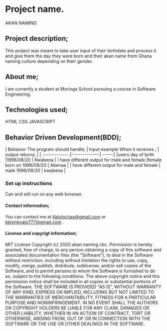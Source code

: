 # Project name.
 AKAN NAMING
## Project description; 
This project was meant to take user input  of their birthdate and process it and give them the day they were born and their akan name from Ghana naming culture depending on their gender.
## About me; 
I am currently a student at Moringa School pursuing a course in Software Engineering.
 ## Technologies used; 
 HTML
 CSS
 JAVASCRIPT
 ## Behavior Driven Development(BDD); 
 | Behavior
 The program should handle; | Input example 
 When it receives ; | output returns; |
| ------------- |:-------------:| -----:|
|users day of birth |1996/08/20 | Kwabena |
| have different output for male and female   |female born on 1996/08/20    |  Abenaa  |
| have different output for male and female  |  male 1996/08/20      |    kwabena |
 ### Set up instructions
 Can and will run on any web browser.
 #### Contact information; 
You can contact me at Kelvinchax@gmail.com or kelvinkyalo777@gmail.com .
 #### License and copyrigt information; 
 MIT License
Copyright (c) 2020 akan naming cbc.
Permission is hereby granted, free of charge, to any person obtaining a copy
of this software and associated documentation files (the "Software"), to deal
in the Software without restriction, including without limitation the rights
to use, copy, modify, merge, publish, distribute, sublicense, and/or sell
copies of the Software, and to permit persons to whom the Software is
furnished to do so, subject to the following conditions:
The above copyright notice and this permission notice shall be included in all
copies or substantial portions of the Software.
THE SOFTWARE IS PROVIDED "AS IS", WITHOUT WARRANTY OF ANY KIND, EXPRESS OR
IMPLIED, INCLUDING BUT NOT LIMITED TO THE WARRANTIES OF MERCHANTABILITY, 
FITNESS FOR A PARTICULAR PURPOSE AND NONINFRINGEMENT. IN NO EVENT SHALL THE
AUTHORS OR COPYRIGHT HOLDERS BE LIABLE FOR ANY CLAIM, DAMAGES OR OTHER
LIABILITY, WHETHER IN AN ACTION OF CONTRACT, TORT OR OTHERWISE, ARISING FROM, 
OUT OF OR IN CONNECTION WITH THE SOFTWARE OR THE USE OR OTHER DEALINGS IN THE
SOFTWARE.


